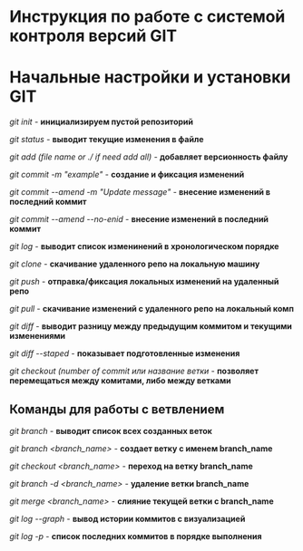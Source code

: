 # Инструкция по работе с системой контроля версий GIT

# Начальные настройки и установки GIT

*git init* - **инициализируем пустой репозиторий**

*git status* - **выводит текущие изменения в файле**

*git add (file name or ./ if need add all)* - **добавляет версионность файлу**

*git commit -m "example"* - **создание и фиксация изменений**

*git commit --amend -m "Update message"* - **внесение изменений в последний коммит**

*git commit --amend --no-enid* - **внесение изменений в последний коммит**

*git log* - **выводит список изменинений в хронологическом порядке**

*git clone* - **скачивание удаленного репо на локальную машину**

*git push* - **отправка/фиксация локальных изменений на удаленный репо**

*git pull* - **скачивание изменений с удаленного репо на локальный комп**

*git diff* - **выводит разницу между предыдущим коммитом и текущими изменениями**

*git diff --staped* - **показывает подготовленные изменения**

*git checkout (number of commit или название ветки* - **позволяет перемещаться между комитами, либо между ветками**
## Команды для работы с ветвлением

*git branch* - **выводит список всех созданных веток**

*git branch <branch_name>* - **создает ветку с именем branch_name**

*git checkout <branch_name>* - **переход на ветку branch_name**

*git branch -d <branch_name>* - **удаление ветки branch_name**

*git merge <branch_name>* - **слияние текущей ветки с branch_name**

*git log --graph* - **вывод истории коммитов с визуализацией**

*git log -p* - **список последних коммитов в порядке выполнения**
